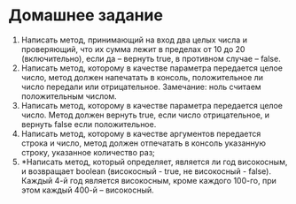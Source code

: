 # **Домашнее задание**

1. Написать метод, принимающий на вход два целых числа и проверяющий, что их сумма лежит
   в пределах от 10 до 20 (включительно), если да – вернуть true, в противном случае – false.
2. Написать метод, которому в качестве параметра передается целое число, метод должен
   напечатать в консоль, положительное ли число передали или отрицательное. Замечание: ноль
   считаем положительным числом.
3. Написать метод, которому в качестве параметра передается целое число. Метод должен
   вернуть true, если число отрицательное, и вернуть false если положительное.
4. Написать метод, которому в качестве аргументов передается строка и число, метод должен
   отпечатать в консоль указанную строку, указанное количество раз;
5. *Написать метод, который определяет, является ли год високосным, и возвращает boolean
     (високосный - true, не високосный - false). Каждый 4-й год является високосным, кроме каждого
     100-го, при этом каждый 400-й – високосный.